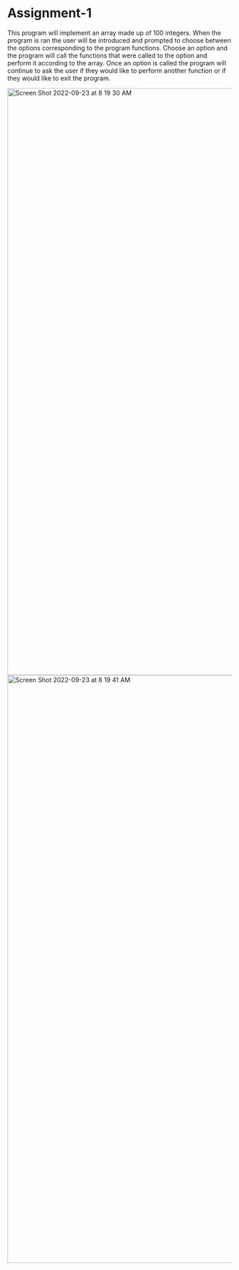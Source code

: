 # Assignment-1
 This program will implement an array made up of 100 integers. 
 When the program is ran the user will be introduced and prompted to choose between the options corresponding to the program functions.
 Choose an option and the program will call the functions that were called to the option and perform it according to the array. 
 Once an option is called the program will continue to ask the user if they would like to perform another function or if they would like to exit the program.

<img width="1320" alt="Screen Shot 2022-09-23 at 8 19 30 AM" src="https://user-images.githubusercontent.com/78284890/191973032-da8f95b2-f318-46f2-bcb9-2925462aba23.png">


<img width="1322" alt="Screen Shot 2022-09-23 at 8 19 41 AM" src="https://user-images.githubusercontent.com/78284890/191973047-c8aff07c-a162-48b0-8bfd-3d8a798f0ea2.png">

